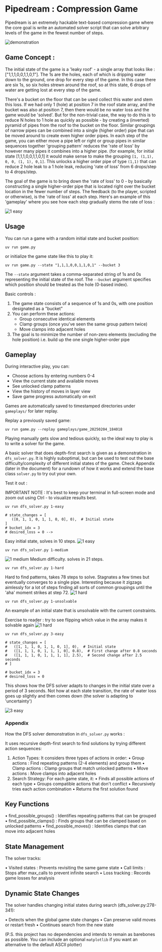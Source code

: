 # Pipedream : Compression Game

Pipedream is an extremely hackable text-based compression game where the core goal is write an automated solver script that can solve arbitrary levels of the game in the fewest number of steps.

![demonstration](results/3-easy.png "3 state easy state")

## Game Concept : 

The initial state of the game is a 'leaky roof' - a single array that looks like : ["1,1,1,0,0,1,1,0,1"]. The 1s are the holes, each of which is dripping water down to the ground, one drop for every step of the game. In this case there are six 1s, so six holes strewn around the roof, so at this state, 6 drops of water are getting lost at every step of the game. 

There's a bucket on the floor that can be used collect this water and stem this loss. If we had only 1 (hole) at position 7 in the roof state array, and the bucket was also at position 7, then there would be no water loss and the game would be 'solved'. But for the non-trivial case, the way to do this is to reduce N holes to 1 hole as quickly as possible - by creating a (inverted) pyramid of pipes from the roof to the bucket on the floor. Similar groupings of narrow pipes can be combined into a single (higher order) pipe that can be moved around to create even higher order pipes. In each step of the game, you can either move a pipe left or right or group pipes in similar sequences together  'grouping pattern' reduces the 'rate of loss' by however many pipes it combines into a higher pipe. (for example, for initial state [1,1,1,0,0,1,1,0,1] it would make sense to make the grouping `[1, (1,1), 0, 0, (1, 1), 0,1]`. This unlocks a higher order pipe of type `(1,1)` that can reduce 2 hole leak to a 1 hole leak, reducing 'rate of loss' from 6 drops/step to 4 drops/step.

The goal of the game is to bring down the 'rate of loss' to 0 - by basically constructing a single higher-order pipe that is located right over the bucket location in the fewer number of steps. The feedback (to the player, scripted or otherwise), is the 'rate of loss' at each step. Here's an example of this 'gameplay' where you see how each step gradually stems the rate of loss :


![1 easy](results/1-easy.png "1 state easy state")

## Usage 

You can run a game with a random initial state and bucket position:

```
uv run game.py 
```


or initialize the game state like this to play it:

```
uv run game.py --state "1,1,1,0,0,1,1,0,1" --bucket 3
```


The `--state` argument takes a comma-separated string of 1s and 0s representing the initial state of the roof.
The `--bucket` argument specifies which position should be treated as the hole (0-based index).


Basic controls : 

1. The game state consists of a sequence of 1s and 0s, with one position designated as a "bucket"
2. You can perform these actions:
   - Group consecutive identical elements
   - Clamp groups (once you've seen the same group pattern twice)
   - Move clamps into adjacent holes
3. The goal is to minimize the number of non-zero elements (excluding the hole position) i.e. build up the one single higher-order pipe 


## Gameplay

During interactive play, you can:
- Choose actions by entering numbers 0-4
- View the current state and available moves
- See unlocked clamp patterns
- View the history of moves in layer view
- Save game progress automatically on exit

Games are automatically saved to timestamped directories under `gameplays/` for later replay.

Replay a previously saved game:

```
uv run game.py --replay gameplays/game_20250204_184018
```

Playing manually gets slow and tedious quickly, so the ideal way to play is to write a solver for the game. 

A basic solver that does depth-first search is given as a demonstration in `dfs_solver.py`. It is highly suboptimal, but can be used to test out the base difficulty/complexity of different initial states of the game. Check Appendix (later in the document) for a rundown of how it works and extend the base class `solver.py` to try out your own.

Test it out : 

IMPORTANT NOTE : It's best to keep your terminal in full-screen mode and zoom out using Ctrl - to visualize results best.

```
uv run dfs_solver.py 1-easy

# state_changes = [
   ([0, 1, 1, 0, 1, 1, 0, 0], 0),  # Initial state
]
# bucket_idx = 3
# desired_loss = 0 -->
```

Easy initial state, solves in 10 steps.
![1 easy](results/1-easy.png "1 state easy state")


```
uv run dfs_solver.py 1-medium 
```

![1 medium](results/1-medium.png "1 state medium state")
Medium difficulty. solves in 21 steps. 
```
uv run dfs_solver.py 1-hard 
```
Hard to find patterns, takes 78 steps to solve. Stagnates a few times but eventually converges to a single pipe. Interesting because it zigzags aimlessly for a lot of steps finding all sorts of common groupings until the 'aha' moment strikes at step 72.
![1 hard](results/1-hard.png "1 state hard state")


```
uv run dfs_solver.py 1-unsolvable
```
An example of an initial state that is unsolvable with the current constraints. 

Exercise to reader : try to see flipping which value in the array makes it solvable again
![1 hard](results/1-unsolvable.png "1 state hard state")


```
uv run dfs_solver.py 3-easy

# state_changes = [
#   ([1, 1, 1, 0, 1, 1, 0, 1], 0),  # Initial state
#   ([1, 1, 1, 0, 1, 1, 1, 0], 0.8),  # First change after 0.8 seconds
#   ([1, 1, 1, 0, 1, 1, 1, 1], 2.5),  # Second change after 2.5 seconds
# ]

# bucket_idx = 3
# desired_loss = 0
```

This shows how the DFS solver adapts to changes in the initial state over a period of 3 seconds. Not how at each state transition, the rate of water loss goes up slightly and then comes down (the solver is adapting to 'uncertainty')

![3 easy](results/3-easy.png "3 state easy state")



### Appendix 

How the DFS solver demonstration in `dfs_solver.py` works : 

It uses recursive depth-first search to find solutions by trying different action sequences:

1. Action Types: It considers three types of actions in order:
 • Group actions : Find repeating patterns (2-4 elements) and group them
 • Clamp actions : Clamp groups that match unlocked patterns
 • Move actions : Move clamps into adjacent holes
2. Search Strategy: For each game state, it:
 • Finds all possible actions of each type
 • Groups compatible actions that don't conflict
 • Recursively tries each action combination
 • Returns the first solution found


## Key Functions

• find_possible_groups() : Identifies repeating patterns that can be grouped
• find_possible_clamps() : Finds groups that can be clamped based on unlocked patterns
• find_possible_moves() : Identifies clamps that can move into adjacent holes

## State Management

The solver tracks:

• Visited states : Prevents revisiting the same game state
• Call limits : Stops after max_calls to prevent infinite search
• Loss tracking : Records game losses for analysis

## Dynamic State Changes

The solver handles changing initial states during search (dfs_solver.py:278-341):

• Detects when the global game state changes
• Can preserve valid moves or restart fresh
• Continues search from the new state


(P.S. this project has no dependencies and intends to remain as barebones as possible. You can include an optional `matplotlib` if you want an alternative to the default ASCII plotter)


